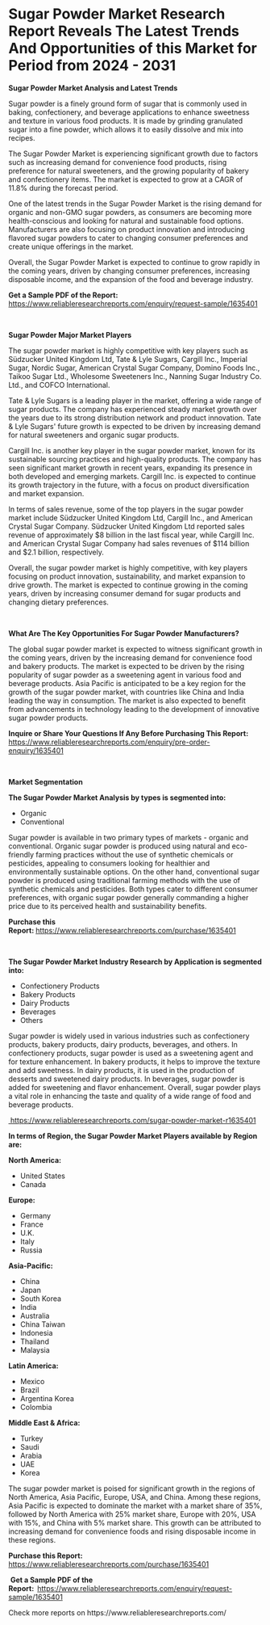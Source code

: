 <p><h1>Sugar Powder Market Research Report Reveals The Latest Trends And Opportunities of this Market for Period from 2024 - 2031</h1></p><p><strong>Sugar Powder Market Analysis and Latest Trends</strong></p>
<p><p>Sugar powder is a finely ground form of sugar that is commonly used in baking, confectionery, and beverage applications to enhance sweetness and texture in various food products. It is made by grinding granulated sugar into a fine powder, which allows it to easily dissolve and mix into recipes.</p><p>The Sugar Powder Market is experiencing significant growth due to factors such as increasing demand for convenience food products, rising preference for natural sweeteners, and the growing popularity of bakery and confectionery items. The market is expected to grow at a CAGR of 11.8% during the forecast period.</p><p>One of the latest trends in the Sugar Powder Market is the rising demand for organic and non-GMO sugar powders, as consumers are becoming more health-conscious and looking for natural and sustainable food options. Manufacturers are also focusing on product innovation and introducing flavored sugar powders to cater to changing consumer preferences and create unique offerings in the market.</p><p>Overall, the Sugar Powder Market is expected to continue to grow rapidly in the coming years, driven by changing consumer preferences, increasing disposable income, and the expansion of the food and beverage industry.</p></p>
<p><strong>Get a Sample PDF of the Report:&nbsp;</strong> <a href="https://www.reliableresearchreports.com/enquiry/request-sample/1635401">https://www.reliableresearchreports.com/enquiry/request-sample/1635401</a></p>
<p>&nbsp;</p>
<p><strong>Sugar Powder Major Market Players</strong></p>
<p><p>The sugar powder market is highly competitive with key players such as Südzucker United Kingdom Ltd, Tate & Lyle Sugars, Cargill Inc., Imperial Sugar, Nordic Sugar, American Crystal Sugar Company, Domino Foods Inc., Taikoo Sugar Ltd., Wholesome Sweeteners Inc., Nanning Sugar Industry Co. Ltd., and COFCO International.</p><p>Tate & Lyle Sugars is a leading player in the market, offering a wide range of sugar products. The company has experienced steady market growth over the years due to its strong distribution network and product innovation. Tate & Lyle Sugars' future growth is expected to be driven by increasing demand for natural sweeteners and organic sugar products.</p><p>Cargill Inc. is another key player in the sugar powder market, known for its sustainable sourcing practices and high-quality products. The company has seen significant market growth in recent years, expanding its presence in both developed and emerging markets. Cargill Inc. is expected to continue its growth trajectory in the future, with a focus on product diversification and market expansion.</p><p>In terms of sales revenue, some of the top players in the sugar powder market include Südzucker United Kingdom Ltd, Cargill Inc., and American Crystal Sugar Company. Südzucker United Kingdom Ltd reported sales revenue of approximately $8 billion in the last fiscal year, while Cargill Inc. and American Crystal Sugar Company had sales revenues of $114 billion and $2.1 billion, respectively.</p><p>Overall, the sugar powder market is highly competitive, with key players focusing on product innovation, sustainability, and market expansion to drive growth. The market is expected to continue growing in the coming years, driven by increasing consumer demand for sugar products and changing dietary preferences.</p></p>
<p>&nbsp;</p>
<p><strong>What Are The Key Opportunities For Sugar Powder Manufacturers?</strong></p>
<p><p>The global sugar powder market is expected to witness significant growth in the coming years, driven by the increasing demand for convenience food and bakery products. The market is expected to be driven by the rising popularity of sugar powder as a sweetening agent in various food and beverage products. Asia Pacific is anticipated to be a key region for the growth of the sugar powder market, with countries like China and India leading the way in consumption. The market is also expected to benefit from advancements in technology leading to the development of innovative sugar powder products.</p></p>
<p><strong>Inquire or Share Your Questions If Any Before Purchasing This Report:</strong> <a href="https://www.reliableresearchreports.com/enquiry/pre-order-enquiry/1635401">https://www.reliableresearchreports.com/enquiry/pre-order-enquiry/1635401</a></p>
<p>&nbsp;</p>
<p><strong>Market Segmentation</strong></p>
<p><strong>The Sugar Powder Market Analysis by types is segmented into:</strong></p>
<p><ul><li>Organic</li><li>Conventional</li></ul></p>
<p><p>Sugar powder is available in two primary types of markets - organic and conventional. Organic sugar powder is produced using natural and eco-friendly farming practices without the use of synthetic chemicals or pesticides, appealing to consumers looking for healthier and environmentally sustainable options. On the other hand, conventional sugar powder is produced using traditional farming methods with the use of synthetic chemicals and pesticides. Both types cater to different consumer preferences, with organic sugar powder generally commanding a higher price due to its perceived health and sustainability benefits.</p></p>
<p><strong>Purchase this Report:&nbsp;</strong><a href="https://www.reliableresearchreports.com/purchase/1635401">https://www.reliableresearchreports.com/purchase/1635401</a></p>
<p>&nbsp;</p>
<p><strong>The Sugar Powder Market Industry Research by Application is segmented into:</strong></p>
<p><ul><li>Confectionery Products</li><li>Bakery Products</li><li>Dairy Products</li><li>Beverages</li><li>Others</li></ul></p>
<p><p>Sugar powder is widely used in various industries such as confectionery products, bakery products, dairy products, beverages, and others. In confectionery products, sugar powder is used as a sweetening agent and for texture enhancement. In bakery products, it helps to improve the texture and add sweetness. In dairy products, it is used in the production of desserts and sweetened dairy products. In beverages, sugar powder is added for sweetening and flavor enhancement. Overall, sugar powder plays a vital role in enhancing the taste and quality of a wide range of food and beverage products.</p></p>
<p><a href="https://www.reliableresearchreports.com/sugar-powder-market-r1635401">&nbsp;https://www.reliableresearchreports.com/sugar-powder-market-r1635401</a></p>
<p><strong>In terms of Region, the Sugar Powder Market Players available by Region are:</strong></p>
<p>
    <p> <strong> North America: </strong>
        <ul>
            <li>United States</li>
            <li>Canada</li>
        </ul>
        </p> 
    <p> <strong> Europe: </strong>
        <ul>
            <li>Germany</li>
            <li>France</li>
            <li>U.K.</li>
            <li>Italy</li>
            <li>Russia</li>
        </ul>
        </p> 
    <p> <strong> Asia-Pacific: </strong>
        <ul>
            <li>China</li>
            <li>Japan</li>
            <li>South Korea</li>
            <li>India</li>
            <li>Australia</li>
            <li>China Taiwan</li>
            <li>Indonesia</li>
            <li>Thailand</li>
            <li>Malaysia</li>
        </ul>
        </p> 
    <p> <strong> Latin America: </strong>
        <ul>
            <li>Mexico</li>
            <li>Brazil</li>
            <li>Argentina Korea</li>
            <li>Colombia</li>
        </ul>
        </p> 
    <p> <strong> Middle East & Africa: </strong>
        <ul>
            <li>Turkey</li>
            <li>Saudi</li>
            <li>Arabia</li>
            <li>UAE</li>
            <li>Korea</li>
        </ul>
    </p>
    </p>
<p><p>The sugar powder market is poised for significant growth in the regions of North America, Asia Pacific, Europe, USA, and China. Among these regions, Asia Pacific is expected to dominate the market with a market share of 35%, followed by North America with 25% market share, Europe with 20%, USA with 15%, and China with 5% market share. This growth can be attributed to increasing demand for convenience foods and rising disposable income in these regions.</p></p>
<p><strong>Purchase this Report: </strong><a href="https://www.reliableresearchreports.com/purchase/1635401">https://www.reliableresearchreports.com/purchase/1635401</a></p>
<p>&nbsp;<strong>Get a Sample PDF of the Report:&nbsp;&nbsp;</strong><a href="https://www.reliableresearchreports.com/enquiry/request-sample/1635401">https://www.reliableresearchreports.com/enquiry/request-sample/1635401</a></p>
<p><strong></strong></p>
<p>Check more reports on https://www.reliableresearchreports.com/</p>